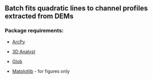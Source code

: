 ## Batch fits quadratic lines to channel profiles extracted from DEMs

### Package requirements:

- [ArcPy](https://pro.arcgis.com/en/pro-app/arcpy/main/arcgis-pro-arcpy-reference.htm)

- [3D Analyst](https://pro.arcgis.com/en/pro-app/tool-reference/3d-analyst/stack-profile.htm)

- [Glob](https://docs.python.org/2/library/glob.html)

- [Matplotlib](https://matplotlib.org/) - for figures only
